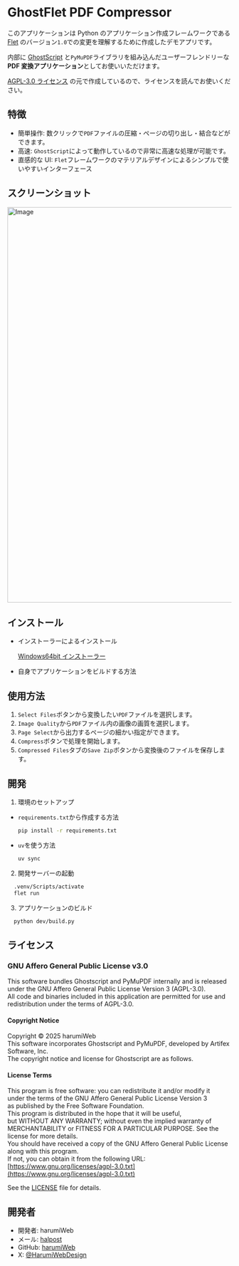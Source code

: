 # GhostFlet PDF Compressor

このアプリケーションは Python のアプリケーション作成フレームワークである [Flet](https://flet.dev/) のバージョン`1.0`での変更を理解するために作成したデモアプリです。

内部に [GhostScript](https://www.ghostscript.com/index.html) と`PyMuPDF`ライブラリを組み込んだユーザーフレンドリーな**PDF 変換アプリケーション**としてお使いいただけます。

[AGPL-3.0 ライセンス](https://www.gnu.org/licenses/agpl-3.0.html) の元で作成しているので、ライセンスを読んでお使いください。

## 特徴

- 簡単操作: 数クリックで`PDF`ファイルの圧縮・ページの切り出し・結合などができます。
- 高速: `GhostScript`によって動作しているので非常に高速な処理が可能です。
- 直感的な UI: `Flet`フレームワークのマテリアルデザインによるシンプルで使いやすいインターフェース

## スクリーンショット

<img width="1584" height="889" alt="Image" src="https://github.com/user-attachments/assets/9a349a9a-11a8-4561-a22d-b68abebf963c" />

## インストール

- インストーラーによるインストール

  [Windows64bit インストーラー](https://github.com/harumiWeb/flet1.0alpha-pdf-compressor-app/releases)

- 自身でアプリケーションをビルドする方法

## 使用方法

1. `Select Files`ボタンから変換したい`PDF`ファイルを選択します。
2. `Image Quality`から`PDF`ファイル内の画像の画質を選択します。
3. `Page Select`から出力するページの細かい指定ができます。
4. `Compress`ボタンで処理を開始します。
5. `Compressed Files`タブの`Save Zip`ボタンから変換後のファイルを保存します。

## 開発

1. 環境のセットアップ

- `requirements.txt`から作成する方法

  ```bash
  pip install -r requirements.txt
  ```

- `uv`を使う方法

  ```bash
  uv sync
  ```

2. 開発サーバーの起動

```bash
  .venv/Scripts/activate
  flet run
```

3. アプリケーションのビルド

```bash
  python dev/build.py
```

## ライセンス

### GNU Affero General Public License v3.0

This software bundles Ghostscript and PyMuPDF internally and is released under the GNU Affero General Public License Version 3 (AGPL-3.0).  
All code and binaries included in this application are permitted for use and redistribution under the terms of AGPL-3.0.

#### Copyright Notice

Copyright © 2025 harumiWeb  
This software incorporates Ghostscript and PyMuPDF, developed by Artifex Software, Inc.  
The copyright notice and license for Ghostscript are as follows.

#### License Terms

This program is free software: you can redistribute it and/or modify it  
under the terms of the GNU Affero General Public License Version 3  
as published by the Free Software Foundation.  
This program is distributed in the hope that it will be useful,  
but WITHOUT ANY WARRANTY; without even the implied warranty of  
MERCHANTABILITY or FITNESS FOR A PARTICULAR PURPOSE. See the license for more details.  
You should have received a copy of the GNU Affero General Public License along with this program.  
If not, you can obtain it from the following URL:  
[https://www.gnu.org/licenses/agpl-3.0.txt](https://www.gnu.org/licenses/agpl-3.0.txt)

See the [LICENSE](./LICENSE.txt) file for details.

## 開発者

- 開発者: harumiWeb
- メール: [halpost](https://www.halpost.tech/contact)
- GitHub: [harumiWeb](https://github.com/harumiWeb)
- X: [@HarumiWebDesign](https://x.com/HarumiWebDesign)